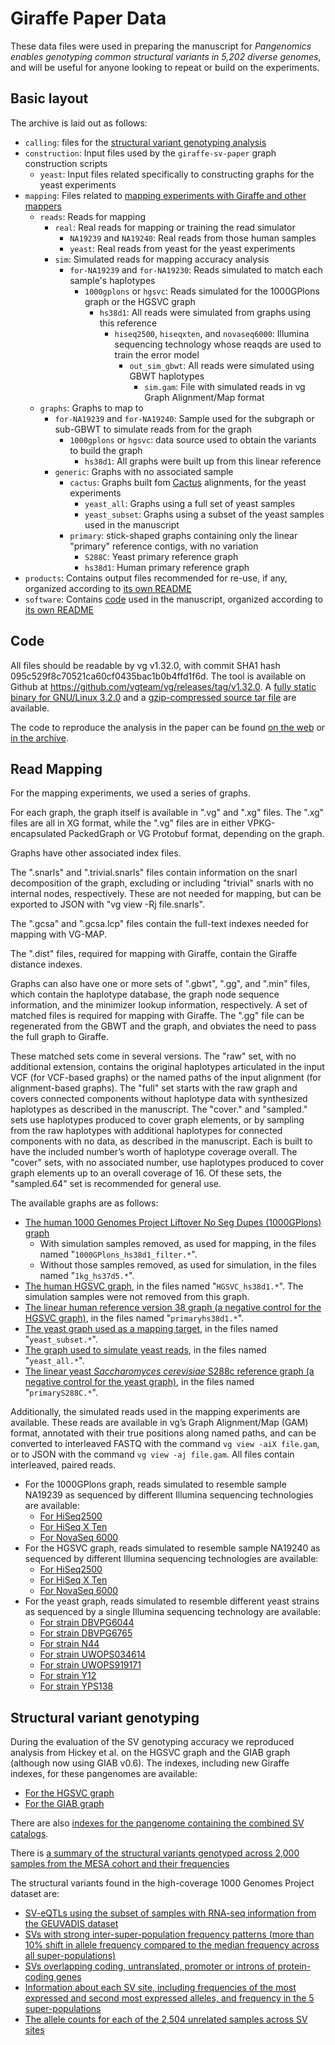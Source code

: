 # Giraffe Paper Data

These data files were used in preparing the manuscript for *Pangenomics enables genotyping common structural variants in 5,202 diverse genomes*, and will be useful for anyone looking to repeat or build on the experiments.

<!-- The archiving pipeline will turn links under the following URL into relative links: https://cgl.gi.ucsc.edu/data/giraffe/ -->

## Basic layout

The archive is laid out as follows:

* `calling`: files for the [structural variant genotyping analysis](#structural-variant-genotyping)
* `construction`: Input files used by the `giraffe-sv-paper` graph construction scripts
    * `yeast`: Input files related specifically to constructing graphs for the yeast experiments
* `mapping`: Files related to [mapping experiments with Giraffe and other mappers](#read-mapping)
    * `reads`: Reads for mapping
        * `real`: Real reads for mapping or training the read simulator
            * `NA19239` and `NA19240`: Real reads from those human samples
            * `yeast`: Real reads from yeast for the yeast experiments
        * `sim`: Simulated reads for mapping accuracy analysis
            * `for-NA19239` and `for-NA19230`: Reads simulated to match each sample's haplotypes
                * `1000gplons` or `hgsvc`: Reads simulated for the 1000GPlons graph or the HGSVC graph
                    * `hs38d1`: All reads were simulated from graphs using this reference
                        * `hiseq2500`, `hiseqxten`, and `novaseq6000`: Illumina sequencing technology whose reaqds are used to train the error model
                            * `out_sim_gbwt`: All reads were simulated using GBWT haplotypes
                                * `sim.gam`: File with simulated reads in vg Graph Alignment/Map format
    * `graphs`: Graphs to map to
        * `for-NA19239` and `for-NA19240`: Sample used for the subgraph or sub-GBWT to simulate reads from for the graph
            * `1000gplons` or `hgsvc`: data source used to obtain the variants to build the graph
                * `hs38d1`: All graphs were built up from this linear reference
        * `generic`: Graphs with no associated sample
            * `cactus`: Graphs built fom [Cactus](https://github.com/ComparativeGenomicsToolkit/cactus#readme) alignments, for the yeast experiments
                * `yeast_all`: Graphs using a full set of yeast samples
                * `yeast_subset`: Graphs using a subset of the yeast samples used in the manuscript
            * `primary`: stick-shaped graphs containing only the linear "primary" reference contigs, with no variation
                * `S288C`: Yeast primary reference graph
                * `hs38d1`: Human primary reference graph
* `products`: Contains output files recommended for re-use, if any, organized according to [its own README](https://cgl.gi.ucsc.edu/data/giraffe/products/README.md)
* `software`: Contains [code](#code) used in the manuscript, organized according to [its own README](https://cgl.gi.ucsc.edu/data/giraffe/software/README.md)

## Code
All files should be readable by vg v1.32.0, with commit SHA1 hash 095c529f8c70521ca60cf0435bac1b0b4ffd1f6d. The tool is available on Github at https://github.com/vgteam/vg/releases/tag/v1.32.0. A [fully static binary for GNU/Linux 3.2.0](https://cgl.gi.ucsc.edu/data/giraffe/software/code/vg/v1.32.0/vg) and a [gzip-compressed source tar file](https://cgl.gi.ucsc.edu/data/giraffe/software/code/vg/v1.32.0/vg-v1.32.0.tar.gz) are available.

The code to reproduce the analysis in the paper can be found [on the web](https://github.com/vgteam/giraffe-sv-paper) or [in the archive](https://cgl.gi.ucsc.edu/data/giraffe/software/code/giraffe-sv-paper/).

## Read Mapping
For the mapping experiments, we used a series of graphs.

For each graph, the graph itself is available in ".vg" and ".xg" files. The ".xg" files are all in XG format, while the ".vg" files are in either VPKG-encapsulated PackedGraph or VG Protobuf format, depending on the graph.

Graphs have other associated index files.

The ".snarls" and ".trivial.snarls" files contain information on the snarl decomposition of the graph, excluding or including "trivial" snarls with no internal nodes, respectively. These are not needed for mapping, but can be exported to JSON with "vg view -Rj file.snarls".

The ".gcsa" and ".gcsa.lcp" files contain the full-text indexes needed for mapping with VG-MAP.

The ".dist" files, required for mapping with Giraffe, contain the Giraffe distance indexes.

Graphs can also have one or more sets of ".gbwt", ".gg", and ".min" files, which contain the haplotype database, the graph node sequence information, and the minimizer lookup information, respectively. A set of matched files is required for mapping with Giraffe. The ".gg" file can be regenerated from the GBWT and the graph, and obviates the need to pass the full graph to Giraffe.

These matched sets come in several versions. The "raw" set, with no additional extension, contains the original haplotypes articulated in the input VCF (for VCF-based graphs) or the named paths of the input alignment (for alignment-based graphs). The "full" set starts with the raw graph and covers connected components without haplotype data with synthesized haplotypes as described in the manuscript. The "cover.<number>" and "sampled.<number>" sets use haplotypes produced to cover graph elements, or by sampling from the raw haplotypes with additional haplotypes for connected components with no data, as described in the manuscript. Each is built to have the included number’s worth of haplotype coverage overall. The "cover" sets, with no associated number, use haplotypes produced to cover graph elements up to an overall coverage of 16. Of these sets, the "sampled.64" set is recommended for general use.

The available graphs are as follows:
* [The human 1000 Genomes Project Liftover No Seg Dupes (1000GPlons) graph](https://cgl.gi.ucsc.edu/data/giraffe/mapping/graphs/for-NA19239/1000gplons/hs38d1/)
    * With simulation samples removed, as used for mapping, in the files named "`1000GPlons_hs38d1_filter.*`".
    * Without those samples removed, as used for simulation, in the files named "`1kg_hs37d5.*`".
* [The human HGSVC graph](https://cgl.gi.ucsc.edu/data/giraffe/mapping/graphs/for-NA19240/hgsvc/hs38d1/), in the files named "`HGSVC_hs38d1.*`". The simulation samples were not removed from this graph.
* [The linear human reference version 38 graph (a negative control for the HGSVC graph)](https://cgl.gi.ucsc.edu/data/giraffe/mapping/graphs/generic/primary/hs38d1/), in the files named "`primaryhs38d1.*`".
* [The yeast graph used as a mapping target](https://cgl.gi.ucsc.edu/data/giraffe/mapping/graphs/generic/cactus/yeast_subset/), in the files named "`yeast_subset.*`".
* [The graph used to simulate yeast reads](https://cgl.gi.ucsc.edu/data/giraffe/mapping/graphs/generic/cactus/yeast_all/), in the files named "`yeast_all.*`".
* [The linear yeast *Saccharomyces cerevisiae* S288c reference graph (a negative control for the yeast graph)](https://cgl.gi.ucsc.edu/data/giraffe/mapping/graphs/generic/primary/S288C/), in the files named "`primaryS288C.*`".

Additionally, the simulated reads used in the mapping experiments are available. These reads are available in vg’s Graph Alignment/Map (GAM) format, annotated with their true positions along named paths, and can be converted to interleaved FASTQ with the command `vg view -aiX file.gam`, or to JSON with the command `vg view -aj file.gam`. All files contain interleaved, paired reads.
* For the 1000GPlons graph, reads simulated to resemble sample NA19239 as sequenced by different Illumina sequencing technologies are available:
   * [For HiSeq2500](https://cgl.gi.ucsc.edu/data/giraffe/reads/sim/for-NA19239/1000gplons/hs38d1/hiseq2500/out_sim_gbwt/sim.gam)
   * [For HiSeq X Ten](https://cgl.gi.ucsc.edu/data/giraffe/reads/sim/1000gplons/hs38d1/hs37d5/hiseqxten/out_sim_gbwt/sim.gam)
   * [For NovaSeq 6000](https://cgl.gi.ucsc.edu/data/giraffe/reads/sim/1000gplons/hs38d1/hs37d5/novaseq6000/out_sim_gbwt/sim.gam)
* For the HGSVC graph, reads simulated to resemble sample NA19240 as sequenced by different Illumina sequencing technologies are available:
   * [For HiSeq2500](https://cgl.gi.ucsc.edu/data/giraffe/reads/sim/for-NA19240/hgsvc/grch38/hiseq2500/out_sim_gbwt/sim.gam)
   * [For HiSeq X Ten](https://cgl.gi.ucsc.edu/data/giraffe/reads/sim/for-NA19240/hgsvc/grch38/hiseqxten/out_sim_gbwt/sim.gam)
   * [For NovaSeq 6000](https://cgl.gi.ucsc.edu/data/giraffe/reads/sim/for-NA19240/hgsvc/grch38/novaseq6000/out_sim_gbwt/sim.gam)
* For the yeast graph, reads simulated to resemble different yeast strains as sequenced by a single Illumina sequencing technology are available:
   * [For strain DBVPG6044](https://cgl.gi.ucsc.edu/data/giraffe/reads/sim/yeast/sim-DBVPG6044.gam)
   * [For strain DBVPG6765](https://cgl.gi.ucsc.edu/data/giraffe/reads/sim/yeast/sim-DBVPG6765.gam)
   * [For strain N44](https://cgl.gi.ucsc.edu/data/giraffe/reads/sim/yeast/sim-N44.gam)
   * [For strain UWOPS034614](https://cgl.gi.ucsc.edu/data/giraffe/reads/sim/yeast/sim-UWOPS034614.gam)
   * [For strain UWOPS919171](https://cgl.gi.ucsc.edu/data/giraffe/reads/sim/yeast/sim-UWOPS919171.gam)
   * [For strain Y12](https://cgl.gi.ucsc.edu/data/giraffe/reads/sim/yeast/sim-Y12.gam)
   * [For strain YPS138](https://cgl.gi.ucsc.edu/data/giraffe/reads/sim/yeast/sim-YPS138.gam)

## Structural variant genotyping

During the evaluation of the SV genotyping accuracy we reproduced analysis from Hickey et al. on the HGSVC graph and the GIAB graph (although now using GIAB v0.6). The indexes, including new Giraffe indexes, for these pangenomes are available:
   * [For the HGSVC graph](https://cgl.gi.ucsc.edu/data/giraffe/calling/hgsvc/)
   * [For the GIAB graph](https://cgl.gi.ucsc.edu/data/giraffe/calling/giab/)

There are also [indexes for the pangenome containing the combined SV catalogs](https://cgl.gi.ucsc.edu/data/giraffe/calling/combined-sv-graph/).

There is [a summary of the structural variants genotyped across 2,000 samples from the MESA cohort and their frequencies](https://cgl.gi.ucsc.edu/data/giraffe/calling/vggiraffe-sv-mesa-svsites.csv.gz)

The structural variants found in the high-coverage 1000 Genomes Project dataset are:
   * [SV-eQTLs using the subset of samples with RNA-seq information from the GEUVADIS dataset](calling/vggiraffe-sv-eqtl-geuvadis.FDR01.csv)
   * [SVs with strong inter-super-population frequency patterns (more than 10% shift in allele frequency compared to the median frequency across all super-populations)](https://cgl.gi.ucsc.edu/data/giraffe/calling/vggiraffe-sv-superpop-af-diff-med10.csv.gz)
   * [SVs overlapping coding, untranslated, promoter or introns of protein-coding genes](https://cgl.gi.ucsc.edu/data/giraffe/calling/vggiraffe-sv-2504kgp-pcgenes.csv.gz)
   * [Information about each SV site, including frequencies of the most expressed and second most expressed alleles, and frequency in the 5 super-populations](https://cgl.gi.ucsc.edu/data/giraffe/calling/vggiraffe-sv-2504kgp-svsites.csv.gz)
   * [The allele counts for each of the 2,504 unrelated samples across SV sites](https://cgl.gi.ucsc.edu/data/giraffe/calling/vggiraffe-sv-2504kgp-svsite-ac.tsv.gz)

